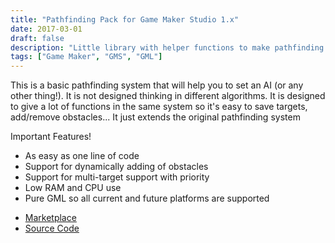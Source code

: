 ```yaml
---
title: "Pathfinding Pack for Game Maker Studio 1.x"
date: 2017-03-01
draft: false
description: "Little library with helper functions to make pathfinding easier in Game Maker"
tags: ["Game Maker", "GMS", "GML"]
---
```

This is a basic pathfinding system that will help you to set an AI (or any other thing!). It is not designed thinking in different algorithms. It is designed to give a lot of functions in the same system so it's easy to save targets, add/remove obstacles... It just extends the original pathfinding system

Important Features!

* As easy as one line of code
* Support for dynamically adding of obstacles
* Support for multi-target support with priority
* Low RAM and CPU use
* Pure GML so all current and future platforms are supported

- [Marketplace](https://marketplace.yoyogames.com/assets/3165/complete-pathfinding-pack)
- [Source Code](https://github.com/LuisMayo/Complete-Pathfinding-Pack)
